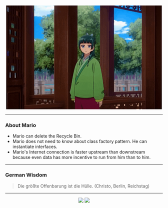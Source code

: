 <p align="center">
  <img src="assets/maomao.gif" />
</p>

---

### About Mario
- Mario can delete the Recycle Bin.
- Mario does not need to know about class factory pattern. He can instantiate interfaces.
- Mario's Internet connection is faster upstream than downstream because even data has more incentive to run from him than to him.

---

### German Wisdom
> Die größte Offenbarung ist die Hülle. (Christo, Berlin, Reichstag)

---

<p align="center">
  <a>
    <img height="180em" src="https://github-readme-stats-eight-theta.vercel.app/api?username=Torfkopp&show_icons=true&theme=dark&include_all_commits=true&count_private=true"/>
  </a>
  <a href="https://github.com/Torfkopp?tab=repositories">
    <img height="180em" src="https://github-readme-stats-eight-theta.vercel.app/api/top-langs/?username=torfkopp&layout=compact&theme=dark&langs_count=8&hide=java"/>
  </a>
</p>
